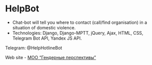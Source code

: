 # HelpBot
- Chat-bot will tell you where to contact (call/find organisation) in a situation of domestic violence.
- Technologies: Django, Django-MPTT, jQuery, Ajax, HTML, CSS, Telegram Bot API, Yandex JS API.

Telegram: @HelpHotlineBot

Web site - <a href="https://www.genderperspectives.by/" target="_blank">МОО “Гендерные перспективы”</a>

<img src="https://github.com/Valentin-Golyonko/HelpBot/blob/master/help_bot/static/help_bot/img/web_chat_bot.png" alt="">
